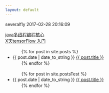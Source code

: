 ```yaml
---
layout: default
---
```

severalfly 2017-02-28 20:16:09

[java多线程编程核心](JavaThreadCore)  
[X天tensorFlow 入门](tensorflow/tfIndex)

<ul>
　　{% for post in site.posts %}
　　　　<li>{{ post.date | date_to_string }} <a href="{{ site.baseurl }}{{ post.url }}">{{ post.title }}</a></li>
　　{% endfor %}
</ul>

<ul>
　　{% for post in site.postsTest %}
　　　　<li>{{ post.date | date_to_string }} <a href="{{ site.baseurl }}{{ post.url }}">{{ post.title }}</a></li>
　　{% endfor %}
</ul>


